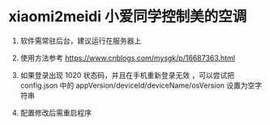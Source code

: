 # xiaomi2meidi  小爱同学控制美的空调 

1. 软件需常驻后台，建议运行在服务器上

2. 使用方法参考  https://www.cnblogs.com/mysgk/p/16687363.html

3. 如果登录出现 1020 状态码，并且在手机重新登录无效 ，可以尝试把 config.json 中的 appVersion/deviceId/deviceName/osVersion 设置为空字符串

4. 配置修改后需重启程序
